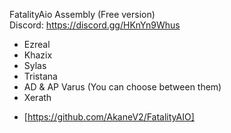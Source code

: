 FatalityAio Assembly (Free version)   
Discord: https://discord.gg/HKnYn9Whus

- Ezreal
- Khazix
- Sylas
- Tristana
- AD & AP Varus (You can choose between them)
- Xerath

* [https://github.com/AkaneV2/FatalityAIO]
